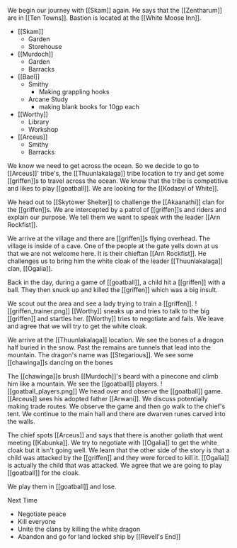 We begin our journey with [[Skam]] again. He says that the [[Zentharum]] are in [[Ten Towns]]. Bastion is located at the [[White Moose Inn]].

- [[Skam]]
	- Garden
	- Storehouse
- [[Murdoch]]
	- Garden
	- Barracks
- [[Bael]]
	- Smithy
		- Making grappling hooks
	- Arcane Study
		- making blank books for 10gp each
- [[Worthy]]
	- Library
	- Workshop
- [[Arceus]]
	- Smithy
	- Barracks

We know we need to get across the ocean. So we decide to go to [[Arceus]]' tribe's, the [[Thuunlakalaga]] tribe location to try and get some [[griffen]]s to travel across the ocean. We know that the tribe is competitive and likes to play [[goatball]]. We are looking for the [[Kodasyl of White]].

We head out to [[Skytower Shelter]] to challenge the [[Akaanathi]] clan for the [[griffen]]s. We are intercepted by a patrol of [[griffen]]s and riders and explain our purpose. We tell them we want to speak with the leader [[Arn Rockfist]]. 

We arrive at the village and there are [[griffen]]s flying overhead. The village is inside of a cave. One of the people at the gate yells down at us that we are not welcome here. It is their chieftan [[Arn Rockfist]]. He challenges us to bring him the white cloak of the leader [[Thuunlakalaga]] clan, [[Ogalia]].

Back in the day, during a game of [[goatball]], a child hit a [[griffen]] with a ball. They then snuck up and killed the [[griffen]] which was a big insult. 

We scout out the area and see a lady trying to train a [[griffen]].
![[griffen_trainer.png]]
[[Worthy]] sneaks up and tries to talk to the big [[griffen]] and startles her. [[Worthy]] tries to negotiate and fails. We leave and agree that we will try to get the white cloak.

We arrive at the [[Thuunlakalaga]] location. We see the bones of a dragon half buried in the snow. Past the remains are tunnels that lead into the mountain. The dragon's name was [[Stegarious]]. We see some [[chawinga]]s dancing on the bones

The [[chawinga]]s brush [[Murdoch]]'s beard with a pinecone and climb him like a mountain.  We see the [[goatball]] players.
![[goatball_players.png]]
We head over and observe the [[goatball]] game. [[Arceus]] sees his adopted father [[Arwani]]. We discuss potentially making trade routes. We observe the game and then go walk to the chief's tent. We continue to the main hall and there are dwarven runes carved into the walls.

The chief spots [[Arceus]] and says that there is another goliath that went meeting [[Kabunka]]. We try to negotiate with [[Ogalia]] to get the white cloak but it isn't going well. We learn that the other side of the story is that a child was attacked by the [[griffen]] and they were forced to kill it. [[Ogalia]] is actually the child that was attacked. We agree that we are going to play [[goatball]] for the cloak.

We play them in [[goatball]] and lose.

Next Time
- Negotiate peace
- Kill everyone
- Unite the clans by killing the white dragon
- Abandon and go for land locked ship by [[Revell's End]]